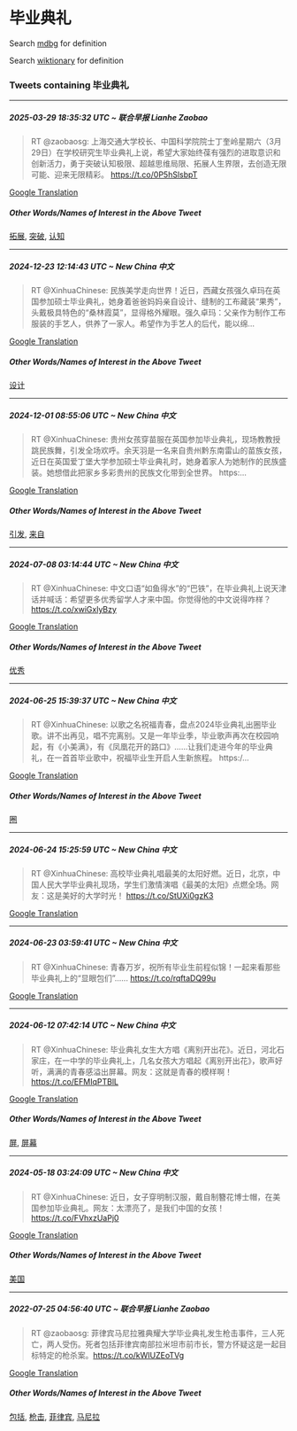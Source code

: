 # 毕业典礼

Search [mdbg](https://www.mdbg.net/chinese/dictionary?page=worddict&wdrst=0&wdqb=毕业典礼) for definition

Search [wiktionary](https://en.wiktionary.org/wiki/毕业典礼) for definition

### Tweets containing 毕业典礼

___
##### 2025-03-29 18:35:32 UTC ~ 联合早报 Lianhe Zaobao
> RT @zaobaosg: 上海交通大学校长、中国科学院院士丁奎岭星期六（3月29日）在学校研究生毕业典礼上说，希望大家始终葆有强烈的进取意识和创新活力，勇于突破认知极限、超越思维局限、拓展人生界限，去创造无限可能、迎来无限精彩。 https://t.co/0P5hSlsbpT

[Google Translation](https://translate.google.com/?hi=en&tab=TT&sl=zh-CN&tl=en&op=translate&text=RT+%40zaobaosg%3A+%E4%B8%8A%E6%B5%B7%E4%BA%A4%E9%80%9A%E5%A4%A7%E5%AD%A6%E6%A0%A1%E9%95%BF%E3%80%81%E4%B8%AD%E5%9B%BD%E7%A7%91%E5%AD%A6%E9%99%A2%E9%99%A2%E5%A3%AB%E4%B8%81%E5%A5%8E%E5%B2%AD%E6%98%9F%E6%9C%9F%E5%85%AD%EF%BC%883%E6%9C%8829%E6%97%A5%EF%BC%89%E5%9C%A8%E5%AD%A6%E6%A0%A1%E7%A0%94%E7%A9%B6%E7%94%9F%E6%AF%95%E4%B8%9A%E5%85%B8%E7%A4%BC%E4%B8%8A%E8%AF%B4%EF%BC%8C%E5%B8%8C%E6%9C%9B%E5%A4%A7%E5%AE%B6%E5%A7%8B%E7%BB%88%E8%91%86%E6%9C%89%E5%BC%BA%E7%83%88%E7%9A%84%E8%BF%9B%E5%8F%96%E6%84%8F%E8%AF%86%E5%92%8C%E5%88%9B%E6%96%B0%E6%B4%BB%E5%8A%9B%EF%BC%8C%E5%8B%87%E4%BA%8E%E7%AA%81%E7%A0%B4%E8%AE%A4%E7%9F%A5%E6%9E%81%E9%99%90%E3%80%81%E8%B6%85%E8%B6%8A%E6%80%9D%E7%BB%B4%E5%B1%80%E9%99%90%E3%80%81%E6%8B%93%E5%B1%95%E4%BA%BA%E7%94%9F%E7%95%8C%E9%99%90%EF%BC%8C%E5%8E%BB%E5%88%9B%E9%80%A0%E6%97%A0%E9%99%90%E5%8F%AF%E8%83%BD%E3%80%81%E8%BF%8E%E6%9D%A5%E6%97%A0%E9%99%90%E7%B2%BE%E5%BD%A9%E3%80%82+https%3A%2F%2Ft.co%2F0P5hSlsbpT)
##### Other Words/Names of Interest in the Above Tweet
[拓展](拓展.md), [突破](突破.md), [认知](认知.md)
___
##### 2024-12-23 12:14:43 UTC ~ New China 中文
> RT @XinhuaChinese: 民族美学走向世界！近日，西藏女孩强久卓玛在英国参加硕士毕业典礼，她身着爸爸妈妈亲自设计、缝制的工布藏装“果秀”，头戴极具特色的“桑林霞莫”，显得格外耀眼。强久卓玛：父亲作为制作工布服装的手艺人，供养了一家人。希望作为手艺人的后代，能以绵…

[Google Translation](https://translate.google.com/?hi=en&tab=TT&sl=zh-CN&tl=en&op=translate&text=RT+%40XinhuaChinese%3A+%E6%B0%91%E6%97%8F%E7%BE%8E%E5%AD%A6%E8%B5%B0%E5%90%91%E4%B8%96%E7%95%8C%EF%BC%81%E8%BF%91%E6%97%A5%EF%BC%8C%E8%A5%BF%E8%97%8F%E5%A5%B3%E5%AD%A9%E5%BC%BA%E4%B9%85%E5%8D%93%E7%8E%9B%E5%9C%A8%E8%8B%B1%E5%9B%BD%E5%8F%82%E5%8A%A0%E7%A1%95%E5%A3%AB%E6%AF%95%E4%B8%9A%E5%85%B8%E7%A4%BC%EF%BC%8C%E5%A5%B9%E8%BA%AB%E7%9D%80%E7%88%B8%E7%88%B8%E5%A6%88%E5%A6%88%E4%BA%B2%E8%87%AA%E8%AE%BE%E8%AE%A1%E3%80%81%E7%BC%9D%E5%88%B6%E7%9A%84%E5%B7%A5%E5%B8%83%E8%97%8F%E8%A3%85%E2%80%9C%E6%9E%9C%E7%A7%80%E2%80%9D%EF%BC%8C%E5%A4%B4%E6%88%B4%E6%9E%81%E5%85%B7%E7%89%B9%E8%89%B2%E7%9A%84%E2%80%9C%E6%A1%91%E6%9E%97%E9%9C%9E%E8%8E%AB%E2%80%9D%EF%BC%8C%E6%98%BE%E5%BE%97%E6%A0%BC%E5%A4%96%E8%80%80%E7%9C%BC%E3%80%82%E5%BC%BA%E4%B9%85%E5%8D%93%E7%8E%9B%EF%BC%9A%E7%88%B6%E4%BA%B2%E4%BD%9C%E4%B8%BA%E5%88%B6%E4%BD%9C%E5%B7%A5%E5%B8%83%E6%9C%8D%E8%A3%85%E7%9A%84%E6%89%8B%E8%89%BA%E4%BA%BA%EF%BC%8C%E4%BE%9B%E5%85%BB%E4%BA%86%E4%B8%80%E5%AE%B6%E4%BA%BA%E3%80%82%E5%B8%8C%E6%9C%9B%E4%BD%9C%E4%B8%BA%E6%89%8B%E8%89%BA%E4%BA%BA%E7%9A%84%E5%90%8E%E4%BB%A3%EF%BC%8C%E8%83%BD%E4%BB%A5%E7%BB%B5%E2%80%A6)
##### Other Words/Names of Interest in the Above Tweet
[设计](设计.md)
___
##### 2024-12-01 08:55:06 UTC ~ New China 中文
> RT @XinhuaChinese: 贵州女孩穿苗服在英国参加毕业典礼，现场教教授跳民族舞，引发全场欢呼。余天羽是一名来自贵州黔东南雷山的苗族女孩，近日在英国爱丁堡大学参加硕士毕业典礼时，她身着家人为她制作的民族盛装。她想借此把家乡多彩贵州的民族文化带到全世界。 https:…

[Google Translation](https://translate.google.com/?hi=en&tab=TT&sl=zh-CN&tl=en&op=translate&text=RT+%40XinhuaChinese%3A+%E8%B4%B5%E5%B7%9E%E5%A5%B3%E5%AD%A9%E7%A9%BF%E8%8B%97%E6%9C%8D%E5%9C%A8%E8%8B%B1%E5%9B%BD%E5%8F%82%E5%8A%A0%E6%AF%95%E4%B8%9A%E5%85%B8%E7%A4%BC%EF%BC%8C%E7%8E%B0%E5%9C%BA%E6%95%99%E6%95%99%E6%8E%88%E8%B7%B3%E6%B0%91%E6%97%8F%E8%88%9E%EF%BC%8C%E5%BC%95%E5%8F%91%E5%85%A8%E5%9C%BA%E6%AC%A2%E5%91%BC%E3%80%82%E4%BD%99%E5%A4%A9%E7%BE%BD%E6%98%AF%E4%B8%80%E5%90%8D%E6%9D%A5%E8%87%AA%E8%B4%B5%E5%B7%9E%E9%BB%94%E4%B8%9C%E5%8D%97%E9%9B%B7%E5%B1%B1%E7%9A%84%E8%8B%97%E6%97%8F%E5%A5%B3%E5%AD%A9%EF%BC%8C%E8%BF%91%E6%97%A5%E5%9C%A8%E8%8B%B1%E5%9B%BD%E7%88%B1%E4%B8%81%E5%A0%A1%E5%A4%A7%E5%AD%A6%E5%8F%82%E5%8A%A0%E7%A1%95%E5%A3%AB%E6%AF%95%E4%B8%9A%E5%85%B8%E7%A4%BC%E6%97%B6%EF%BC%8C%E5%A5%B9%E8%BA%AB%E7%9D%80%E5%AE%B6%E4%BA%BA%E4%B8%BA%E5%A5%B9%E5%88%B6%E4%BD%9C%E7%9A%84%E6%B0%91%E6%97%8F%E7%9B%9B%E8%A3%85%E3%80%82%E5%A5%B9%E6%83%B3%E5%80%9F%E6%AD%A4%E6%8A%8A%E5%AE%B6%E4%B9%A1%E5%A4%9A%E5%BD%A9%E8%B4%B5%E5%B7%9E%E7%9A%84%E6%B0%91%E6%97%8F%E6%96%87%E5%8C%96%E5%B8%A6%E5%88%B0%E5%85%A8%E4%B8%96%E7%95%8C%E3%80%82+https%3A%E2%80%A6)
##### Other Words/Names of Interest in the Above Tweet
[引发](引发.md), [来自](来自.md)
___
##### 2024-07-08 03:14:44 UTC ~ New China 中文
> RT @XinhuaChinese: 中文口语“如鱼得水”的“巴铁”，在毕业典礼上说天津话并喊话：希望更多优秀留学人才来中国。你觉得他的中文说得咋样？ https://t.co/xwiGxlyBzy

[Google Translation](https://translate.google.com/?hi=en&tab=TT&sl=zh-CN&tl=en&op=translate&text=RT+%40XinhuaChinese%3A+%E4%B8%AD%E6%96%87%E5%8F%A3%E8%AF%AD%E2%80%9C%E5%A6%82%E9%B1%BC%E5%BE%97%E6%B0%B4%E2%80%9D%E7%9A%84%E2%80%9C%E5%B7%B4%E9%93%81%E2%80%9D%EF%BC%8C%E5%9C%A8%E6%AF%95%E4%B8%9A%E5%85%B8%E7%A4%BC%E4%B8%8A%E8%AF%B4%E5%A4%A9%E6%B4%A5%E8%AF%9D%E5%B9%B6%E5%96%8A%E8%AF%9D%EF%BC%9A%E5%B8%8C%E6%9C%9B%E6%9B%B4%E5%A4%9A%E4%BC%98%E7%A7%80%E7%95%99%E5%AD%A6%E4%BA%BA%E6%89%8D%E6%9D%A5%E4%B8%AD%E5%9B%BD%E3%80%82%E4%BD%A0%E8%A7%89%E5%BE%97%E4%BB%96%E7%9A%84%E4%B8%AD%E6%96%87%E8%AF%B4%E5%BE%97%E5%92%8B%E6%A0%B7%EF%BC%9F+https%3A%2F%2Ft.co%2FxwiGxlyBzy)
##### Other Words/Names of Interest in the Above Tweet
[优秀](优秀.md)
___
##### 2024-06-25 15:39:37 UTC ~ New China 中文
> RT @XinhuaChinese: 以歌之名祝福青春，盘点2024毕业典礼出圈毕业歌。讲不出再见，唱不完离别。又是一年毕业季，毕业歌声再次在校园响起，有《小美满》，有《凤凰花开的路口》……让我们走进今年的毕业典礼，在一首首毕业歌中，祝福毕业生开启人生新旅程。 https:/…

[Google Translation](https://translate.google.com/?hi=en&tab=TT&sl=zh-CN&tl=en&op=translate&text=RT+%40XinhuaChinese%3A+%E4%BB%A5%E6%AD%8C%E4%B9%8B%E5%90%8D%E7%A5%9D%E7%A6%8F%E9%9D%92%E6%98%A5%EF%BC%8C%E7%9B%98%E7%82%B92024%E6%AF%95%E4%B8%9A%E5%85%B8%E7%A4%BC%E5%87%BA%E5%9C%88%E6%AF%95%E4%B8%9A%E6%AD%8C%E3%80%82%E8%AE%B2%E4%B8%8D%E5%87%BA%E5%86%8D%E8%A7%81%EF%BC%8C%E5%94%B1%E4%B8%8D%E5%AE%8C%E7%A6%BB%E5%88%AB%E3%80%82%E5%8F%88%E6%98%AF%E4%B8%80%E5%B9%B4%E6%AF%95%E4%B8%9A%E5%AD%A3%EF%BC%8C%E6%AF%95%E4%B8%9A%E6%AD%8C%E5%A3%B0%E5%86%8D%E6%AC%A1%E5%9C%A8%E6%A0%A1%E5%9B%AD%E5%93%8D%E8%B5%B7%EF%BC%8C%E6%9C%89%E3%80%8A%E5%B0%8F%E7%BE%8E%E6%BB%A1%E3%80%8B%EF%BC%8C%E6%9C%89%E3%80%8A%E5%87%A4%E5%87%B0%E8%8A%B1%E5%BC%80%E7%9A%84%E8%B7%AF%E5%8F%A3%E3%80%8B%E2%80%A6%E2%80%A6%E8%AE%A9%E6%88%91%E4%BB%AC%E8%B5%B0%E8%BF%9B%E4%BB%8A%E5%B9%B4%E7%9A%84%E6%AF%95%E4%B8%9A%E5%85%B8%E7%A4%BC%EF%BC%8C%E5%9C%A8%E4%B8%80%E9%A6%96%E9%A6%96%E6%AF%95%E4%B8%9A%E6%AD%8C%E4%B8%AD%EF%BC%8C%E7%A5%9D%E7%A6%8F%E6%AF%95%E4%B8%9A%E7%94%9F%E5%BC%80%E5%90%AF%E4%BA%BA%E7%94%9F%E6%96%B0%E6%97%85%E7%A8%8B%E3%80%82+https%3A%2F%E2%80%A6)
##### Other Words/Names of Interest in the Above Tweet
[圈](圈.md)
___
##### 2024-06-24 15:25:59 UTC ~ New China 中文
> RT @XinhuaChinese: 高校毕业典礼唱最美的太阳好燃。近日，北京，中国人民大学毕业典礼现场，学生们激情演唱《最美的太阳》点燃全场。网友：这是美好的大学时光！ https://t.co/StUXi0gzK3

[Google Translation](https://translate.google.com/?hi=en&tab=TT&sl=zh-CN&tl=en&op=translate&text=RT+%40XinhuaChinese%3A+%E9%AB%98%E6%A0%A1%E6%AF%95%E4%B8%9A%E5%85%B8%E7%A4%BC%E5%94%B1%E6%9C%80%E7%BE%8E%E7%9A%84%E5%A4%AA%E9%98%B3%E5%A5%BD%E7%87%83%E3%80%82%E8%BF%91%E6%97%A5%EF%BC%8C%E5%8C%97%E4%BA%AC%EF%BC%8C%E4%B8%AD%E5%9B%BD%E4%BA%BA%E6%B0%91%E5%A4%A7%E5%AD%A6%E6%AF%95%E4%B8%9A%E5%85%B8%E7%A4%BC%E7%8E%B0%E5%9C%BA%EF%BC%8C%E5%AD%A6%E7%94%9F%E4%BB%AC%E6%BF%80%E6%83%85%E6%BC%94%E5%94%B1%E3%80%8A%E6%9C%80%E7%BE%8E%E7%9A%84%E5%A4%AA%E9%98%B3%E3%80%8B%E7%82%B9%E7%87%83%E5%85%A8%E5%9C%BA%E3%80%82%E7%BD%91%E5%8F%8B%EF%BC%9A%E8%BF%99%E6%98%AF%E7%BE%8E%E5%A5%BD%E7%9A%84%E5%A4%A7%E5%AD%A6%E6%97%B6%E5%85%89%EF%BC%81+https%3A%2F%2Ft.co%2FStUXi0gzK3)
___
##### 2024-06-23 03:59:41 UTC ~ New China 中文
> RT @XinhuaChinese: 青春万岁，祝所有毕业生前程似锦！一起来看那些毕业典礼上的“显眼包们”...... https://t.co/rqftaDQ99u

[Google Translation](https://translate.google.com/?hi=en&tab=TT&sl=zh-CN&tl=en&op=translate&text=RT+%40XinhuaChinese%3A+%E9%9D%92%E6%98%A5%E4%B8%87%E5%B2%81%EF%BC%8C%E7%A5%9D%E6%89%80%E6%9C%89%E6%AF%95%E4%B8%9A%E7%94%9F%E5%89%8D%E7%A8%8B%E4%BC%BC%E9%94%A6%EF%BC%81%E4%B8%80%E8%B5%B7%E6%9D%A5%E7%9C%8B%E9%82%A3%E4%BA%9B%E6%AF%95%E4%B8%9A%E5%85%B8%E7%A4%BC%E4%B8%8A%E7%9A%84%E2%80%9C%E6%98%BE%E7%9C%BC%E5%8C%85%E4%BB%AC%E2%80%9D......+https%3A%2F%2Ft.co%2FrqftaDQ99u)
___
##### 2024-06-12 07:42:14 UTC ~ New China 中文
> RT @XinhuaChinese: 毕业典礼女生大方唱《离别开出花》。近日，河北石家庄，在一中学的毕业典礼上，几名女孩大方唱起《离别开出花》，歌声好听，满满的青春感溢出屏幕。网友：这就是青春的模样啊！ https://t.co/EFMIqPTBlL

[Google Translation](https://translate.google.com/?hi=en&tab=TT&sl=zh-CN&tl=en&op=translate&text=RT+%40XinhuaChinese%3A+%E6%AF%95%E4%B8%9A%E5%85%B8%E7%A4%BC%E5%A5%B3%E7%94%9F%E5%A4%A7%E6%96%B9%E5%94%B1%E3%80%8A%E7%A6%BB%E5%88%AB%E5%BC%80%E5%87%BA%E8%8A%B1%E3%80%8B%E3%80%82%E8%BF%91%E6%97%A5%EF%BC%8C%E6%B2%B3%E5%8C%97%E7%9F%B3%E5%AE%B6%E5%BA%84%EF%BC%8C%E5%9C%A8%E4%B8%80%E4%B8%AD%E5%AD%A6%E7%9A%84%E6%AF%95%E4%B8%9A%E5%85%B8%E7%A4%BC%E4%B8%8A%EF%BC%8C%E5%87%A0%E5%90%8D%E5%A5%B3%E5%AD%A9%E5%A4%A7%E6%96%B9%E5%94%B1%E8%B5%B7%E3%80%8A%E7%A6%BB%E5%88%AB%E5%BC%80%E5%87%BA%E8%8A%B1%E3%80%8B%EF%BC%8C%E6%AD%8C%E5%A3%B0%E5%A5%BD%E5%90%AC%EF%BC%8C%E6%BB%A1%E6%BB%A1%E7%9A%84%E9%9D%92%E6%98%A5%E6%84%9F%E6%BA%A2%E5%87%BA%E5%B1%8F%E5%B9%95%E3%80%82%E7%BD%91%E5%8F%8B%EF%BC%9A%E8%BF%99%E5%B0%B1%E6%98%AF%E9%9D%92%E6%98%A5%E7%9A%84%E6%A8%A1%E6%A0%B7%E5%95%8A%EF%BC%81+https%3A%2F%2Ft.co%2FEFMIqPTBlL)
##### Other Words/Names of Interest in the Above Tweet
[屏](屏.md), [屏幕](屏幕.md)
___
##### 2024-05-18 03:24:09 UTC ~ New China 中文
> RT @XinhuaChinese: 近日，女子穿明制汉服，戴自制簪花博士帽，在美国参加毕业典礼。网友：太漂亮了，是我们中国的女孩！ https://t.co/FVhxzUaPj0

[Google Translation](https://translate.google.com/?hi=en&tab=TT&sl=zh-CN&tl=en&op=translate&text=RT+%40XinhuaChinese%3A+%E8%BF%91%E6%97%A5%EF%BC%8C%E5%A5%B3%E5%AD%90%E7%A9%BF%E6%98%8E%E5%88%B6%E6%B1%89%E6%9C%8D%EF%BC%8C%E6%88%B4%E8%87%AA%E5%88%B6%E7%B0%AA%E8%8A%B1%E5%8D%9A%E5%A3%AB%E5%B8%BD%EF%BC%8C%E5%9C%A8%E7%BE%8E%E5%9B%BD%E5%8F%82%E5%8A%A0%E6%AF%95%E4%B8%9A%E5%85%B8%E7%A4%BC%E3%80%82%E7%BD%91%E5%8F%8B%EF%BC%9A%E5%A4%AA%E6%BC%82%E4%BA%AE%E4%BA%86%EF%BC%8C%E6%98%AF%E6%88%91%E4%BB%AC%E4%B8%AD%E5%9B%BD%E7%9A%84%E5%A5%B3%E5%AD%A9%EF%BC%81+https%3A%2F%2Ft.co%2FFVhxzUaPj0)
##### Other Words/Names of Interest in the Above Tweet
[美国](美国.md)
___
##### 2022-07-25 04:56:40 UTC ~ 联合早报 Lianhe Zaobao
> RT @zaobaosg: 菲律宾马尼拉雅典耀大学毕业典礼发生枪击事件，三人死亡，两人受伤。死者包括菲律宾南部拉米坦市前市长，警方怀疑这是一起目标特定的枪杀案。https://t.co/kWIUZEoTVg

[Google Translation](https://translate.google.com/?hi=en&tab=TT&sl=zh-CN&tl=en&op=translate&text=RT+%40zaobaosg%3A+%E8%8F%B2%E5%BE%8B%E5%AE%BE%E9%A9%AC%E5%B0%BC%E6%8B%89%E9%9B%85%E5%85%B8%E8%80%80%E5%A4%A7%E5%AD%A6%E6%AF%95%E4%B8%9A%E5%85%B8%E7%A4%BC%E5%8F%91%E7%94%9F%E6%9E%AA%E5%87%BB%E4%BA%8B%E4%BB%B6%EF%BC%8C%E4%B8%89%E4%BA%BA%E6%AD%BB%E4%BA%A1%EF%BC%8C%E4%B8%A4%E4%BA%BA%E5%8F%97%E4%BC%A4%E3%80%82%E6%AD%BB%E8%80%85%E5%8C%85%E6%8B%AC%E8%8F%B2%E5%BE%8B%E5%AE%BE%E5%8D%97%E9%83%A8%E6%8B%89%E7%B1%B3%E5%9D%A6%E5%B8%82%E5%89%8D%E5%B8%82%E9%95%BF%EF%BC%8C%E8%AD%A6%E6%96%B9%E6%80%80%E7%96%91%E8%BF%99%E6%98%AF%E4%B8%80%E8%B5%B7%E7%9B%AE%E6%A0%87%E7%89%B9%E5%AE%9A%E7%9A%84%E6%9E%AA%E6%9D%80%E6%A1%88%E3%80%82https%3A%2F%2Ft.co%2FkWIUZEoTVg)
##### Other Words/Names of Interest in the Above Tweet
[包括](包括.md), [枪击](枪击.md), [菲律宾](菲律宾.md), [马尼拉](马尼拉.md)
